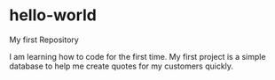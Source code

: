 # hello-world
My first Repository

I am learning how to code for the first time.  My first project is a simple database to help me create quotes for my customers quickly.

